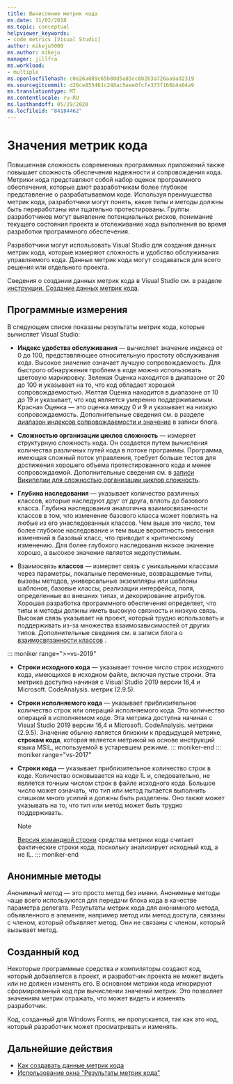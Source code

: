 ```yaml
---
title: Вычисление метрик кода
ms.date: 11/02/2018
ms.topic: conceptual
helpviewer_keywords:
- code metrics [Visual Studio]
author: mikejo5000
ms.author: mikejo
manager: jillfra
ms.workload:
- multiple
ms.openlocfilehash: c0e26a889c65b80d5a83cc6b2b3a726aa9ad2319
ms.sourcegitcommit: d20ce855461c240ac5eee0fcfe373f166b4a04a9
ms.translationtype: MT
ms.contentlocale: ru-RU
ms.lasthandoff: 05/29/2020
ms.locfileid: "84184462"
---
```

# <a name="code-metrics-values"></a>Значения метрик кода

Повышенная сложность современных программных приложений также повышает сложность обеспечения надежности и сопровождения кода. Метрики кода представляют собой набор оценок программного обеспечения, которые дают разработчикам более глубокое представление о разрабатываемом коде. Используя преимущества метрик кода, разработчики могут понять, какие типы и методы должны быть переработаны или тщательно протестированы. Группы разработчиков могут выявление потенциальных рисков, понимание текущего состояния проекта и отслеживание хода выполнения во время разработки программного обеспечения.

Разработчики могут использовать Visual Studio для создания данных метрик кода, которые измеряют сложность и удобство обслуживания управляемого кода. Данные метрик кода могут создаваться для всего решения или отдельного проекта.

Сведения о создании данных метрик кода в Visual Studio см. в разделе [инструкции. Создание данных метрик кода](../code-quality/how-to-generate-code-metrics-data.md).

## <a name="software-measurements"></a>Программные измерения

В следующем списке показаны результаты метрик кода, которые вычисляет Visual Studio:

- **Индекс удобства обслуживания** — вычисляет значение индекса от 0 до 100, представляющее относительную простоту обслуживания кода. Высокое значение означает лучшую сопровождаемость. Для быстрого обнаружения проблем в коде можно использовать цветовую маркировку. Зеленая Оценка находится в диапазоне от 20 до 100 и указывает на то, что код обладает хорошей сопровождаемостью. Желтая Оценка находится в диапазоне от 10 до 19 и указывает, что код является умеренно поддерживаемым. Красная Оценка — это оценка между 0 и 9 и указывает на низкую сопровождаемость. Дополнительные сведения см. в разделе [диапазон индексов сопровождаемости и значение](https://blogs.msdn.microsoft.com/codeanalysis/2007/11/20/maintainability-index-range-and-meaning/) в записи блога.

- **Сложностью организации циклов сложность** — измеряет структурную сложность кода. Он создается путем вычисления количества различных путей кода в потоке программы. Программа, имеющая сложный поток управления, требует больше тестов для достижения хорошего объема протестированного кода и менее сопровождаемой. Дополнительные сведения см. в [записи Википедии для сложностью организации циклов сложность](https://wikipedia.org/wiki/Cyclomatic_complexity).

- **Глубина наследования** — указывает количество различных классов, которые наследуют друг от друга, вплоть до базового класса. Глубина наследования аналогична взаимосвязанности классов в том, что изменение базового класса может повлиять на любые из его унаследованных классов. Чем выше это число, тем более глубокое наследование и тем выше вероятность внесения изменений в базовый класс, что приводит к критическому изменению. Для более глубокого наследования низкое значение хорошо, а высокое значение является недопустимым.

- Взаимосвязь **классов** — измеряет связь с уникальными классами через параметры, локальные переменные, возвращаемые типы, вызовы методов, универсальные экземпляры или шаблоны шаблонов, базовые классы, реализации интерфейса, поля, определенные во внешних типах, и декорирование атрибутов. Хорошая разработка программного обеспечения определяет, что типы и методы должны иметь высокую связность и низкую связь. Высокая связь указывает на проект, который трудно использовать и поддерживать из-за множества взаимозависимостей от других типов. Дополнительные сведения см. в записи блога о [взаимосвязанности классов](https://blogs.msdn.microsoft.com/zainnab/2011/05/25/code-metrics-class-coupling/) .

::: moniker range=">=vs-2019"

- **Строки исходного кода** — указывает точное число строк исходного кода, имеющихся в исходном файле, включая пустые строки. Эта метрика доступна начиная с Visual Studio 2019 версии 16,4 и Microsoft. CodeAnalysis. метрик (2.9.5).

- **Строки исполняемого кода** — указывает приблизительное количество строк или операций исполняемого кода. Это количество операций в исполняемом коде. Эта метрика доступна начиная с Visual Studio 2019 версии 16,4 и Microsoft. CodeAnalysis. метрики (2.9.5). Значение обычно является близким к предыдущей метрике, **строкам кода**, которая является метрикой на основе инструкций языка MSIL, используемой в устаревшем режиме.
::: moniker-end
::: moniker range="vs-2017"

- **Строки кода** — указывает приблизительное количество строк в коде. Количество основывается на коде IL и, следовательно, не является точным числом строк в файле исходного кода. Большое число может означать, что тип или метод пытается выполнить слишком много усилий и должны быть разделены. Оно также может указывать на то, что тип или метод может быть трудно поддерживать.

   > [!NOTE]
   > [Версия командной строки](../code-quality/how-to-generate-code-metrics-data.md#command-line-code-metrics) средства метрики кода считает фактические строки кода, поскольку анализирует исходный код, а не IL.
::: moniker-end

## <a name="anonymous-methods"></a>Анонимные методы

*Анонимный метод* — это просто метод без имени. Анонимные методы чаще всего используются для передачи блока кода в качестве параметра делегата. Результаты метрик кода для анонимного метода, объявленного в элементе, например метод или метод доступа, связаны с членом, который объявляет метод. Они не связаны с членом, который вызывает метод.

## <a name="generated-code"></a>Созданный код

Некоторые программные средства и компиляторы создают код, который добавляется в проект, и разработчик проекта не может видеть или не должен изменять его. В основном метрики кода игнорируют сформированный код при вычислении значений метрик. Это позволяет значениям метрик отражать, что может видеть и изменять разработчик.

Код, созданный для Windows Forms, не пропускается, так как это код, который разработчик может просматривать и изменять.

## <a name="next-steps"></a>Дальнейшие действия

- [Как создавать данные метрик кода](../code-quality/how-to-generate-code-metrics-data.md)
- [Использование окна "Результаты метрик кода"](../code-quality/working-with-code-metrics-data.md)
